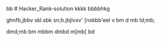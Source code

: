 bb # Hacker_Rank-solution
kkkk
bbbbhkg

ghnfb,jbbv
skl.sbk
sn;b.jbjlvsv'
[nskbb'eel
v
bm
d
mb
ld;mb;

dmd;mb
bm
mbbm
dmbd
m[mb[
bd
